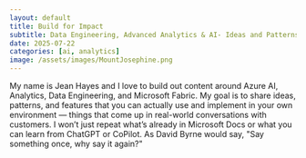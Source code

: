 ```yaml
---
layout: default
title: Build for Impact
subtitle: Data Engineering, Advanced Analytics & AI- Ideas and Patterns That Come from Practice, Not Prompts
date: 2025-07-22
categories: [ai, analytics]
image: /assets/images/MountJosephine.png
---
```


My name is Jean Hayes and I love to build out content around Azure AI, Analytics, Data Engineering, and Microsoft Fabric. My goal is to share ideas, patterns, and features that you can actually use and implement in your own environment — things that come up in real-world conversations with customers. I won’t just repeat what’s already in Microsoft Docs or what you can learn from ChatGPT or CoPilot. As David Byrne would say, "Say something once, why say it again?"